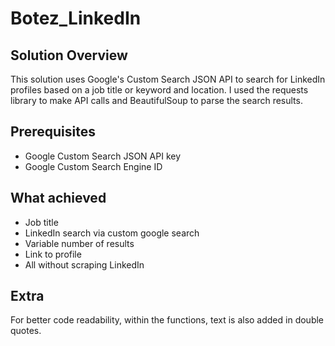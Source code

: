 # Botez_LinkedIn
## Solution Overview
This solution uses Google's Custom Search JSON API to search for LinkedIn profiles based on a job title or keyword and location. I used the requests library to make API calls and BeautifulSoup to parse the search results.

## Prerequisites
- Google Custom Search JSON API key
- Google Custom Search Engine ID

## What achieved
- Job title
- LinkedIn search via custom google search
- Variable number of results
- Link to profile
- All without scraping LinkedIn

## Extra
For better code readability, within the functions, text is also added in double quotes.
